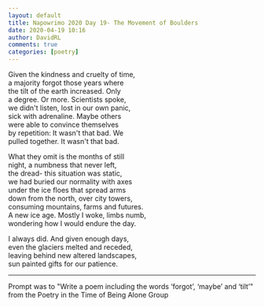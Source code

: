 ```yaml
---  
layout: default  
title: Napowrimo 2020 Day 19- The Movement of Boulders  
date: 2020-04-19 10:16  
author: DavidRL  
comments: true  
categories: [poetry]  
---  
```

Given the kindness and cruelty of time,  
a majority forgot those years where  
the tilt of the earth increased. Only  
a degree. Or more. Scientists spoke,  
we didn't listen, lost in our own panic,  
sick with adrenaline. Maybe others  
were able to convince themselves  
by repetition: It wasn't that bad. We  
pulled together. It wasn't that bad.  

What they omit is the months of still  
night, a numbness that never left,  
the dread- this situation was static,  
we had buried our normality with axes  
under the ice floes that spread arms  
down from the north, over city towers,  
consuming mountains, farms and futures.  
A new ice age. Mostly I woke, limbs numb,  
wondering how I would endure the day.  

I always did. And given enough days,  
even the glaciers melted and receded,  
leaving behind new altered landscapes,  
sun painted gifts for our patience.  

***  

Prompt was to "Write a poem including the words ‘forgot’, ‘maybe’ and ‘tilt’" from the Poetry in the Time of Being Alone Group  
